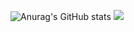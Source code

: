![Anurag's GitHub stats](https://github-readme-stats.vercel.app/api?username=Tera98&show_icons=true&theme=radical)
<a href="버튼을 눌렀을 때 이동할 링크" target="_blank"><img src="https://img.shields.io/badge/Notion-000000?style=flat&logo=notion&logoColor=000000"/></a>



<!--
**Tera98/Tera98** is a ✨ _special_ ✨ repository because its `README.md` (this file) appears on your GitHub profile.

Here are some ideas to get you started:

- 🔭 I’m currently working on ...
- 🌱 I’m currently learning ...
- 👯 I’m looking to collaborate on ...
- 🤔 I’m looking for help with ...
- 💬 Ask me about ...
- 📫 How to reach me: ...
- 😄 Pronouns: ...
- ⚡ Fun fact: ...
-->
